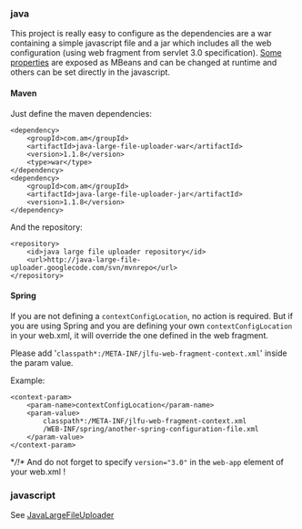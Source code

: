 ### java ###

This project is really easy to configure as the dependencies are a war containing a simple javascript file and a jar which includes all the web configuration (using web fragment from servlet 3.0 specification).
[Some properties](ConfigurableProperties.md) are exposed as MBeans and can be changed at runtime and others can be set directly in the javascript.

#### Maven ####

Just define the maven dependencies:
```
<dependency>
	<groupId>com.am</groupId>
	<artifactId>java-large-file-uploader-war</artifactId>
	<version>1.1.8</version>
	<type>war</type>
</dependency>
<dependency>
	<groupId>com.am</groupId>
	<artifactId>java-large-file-uploader-jar</artifactId>
	<version>1.1.8</version>
</dependency>
```
And the repository:
```
<repository>
	<id>java large file uploader repository</id>
	<url>http://java-large-file-uploader.googlecode.com/svn/mvnrepo</url>
</repository>
```

#### Spring ####

If you are not defining a `contextConfigLocation`, no action is required.
But if you are using Spring and you are defining your own `contextConfigLocation` in your web.xml, it will override the one defined in the web fragment.

Please add '`classpath*:/META-INF/jlfu-web-fragment-context.xml`' inside the param value.

Example:
```
<context-param>
	<param-name>contextConfigLocation</param-name>
	<param-value>
		classpath*:/META-INF/jlfu-web-fragment-context.xml
		/WEB-INF/spring/another-spring-configuration-file.xml
	</param-value>
</context-param>
```

**/!\** And do not forget to specify `version="3.0"` in the `web-app` element of your web.xml !

### javascript ###

See [JavaLargeFileUploader](JavaLargeFileUploader.md)